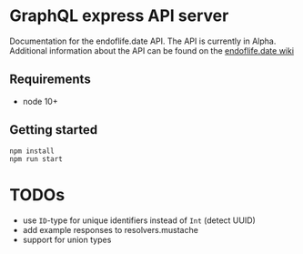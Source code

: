 # GraphQL express API server

Documentation for the endoflife.date API. The API is currently in Alpha. Additional information about the API can be found on the [endoflife.date wiki](https://github.com/endoflife-date/endoflife.date/wiki)

## Requirements

- node 10+

## Getting started

    npm install
    npm run start

# TODOs

- use `ID`-type for unique identifiers instead of `Int` (detect UUID)
- add example responses to resolvers.mustache
- support for union types

